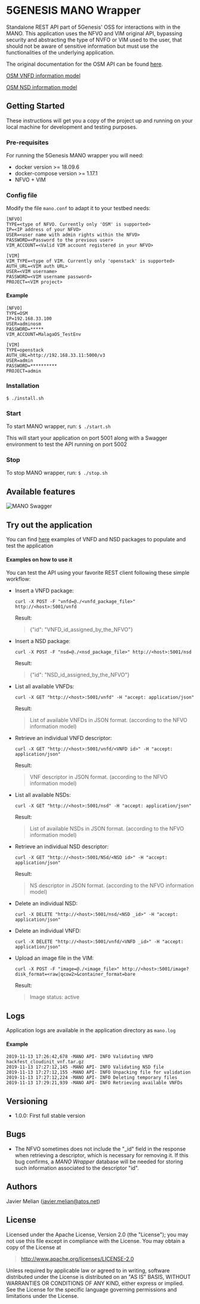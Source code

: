 # 5GENESIS MANO Wrapper

Standalone REST API part of 5Genesis' OSS for interactions with in the MANO.
This application uses the NFVO and VIM original API, bypassing security and abstracting the type of NVFO or VIM used to the user, that should not be aware of sensitive information but must use the functionalities of the underlying application.

The original documentation for the OSM API can be found [here](https://osm.etsi.org/wikipub/index.php/OSM_Scope_and_Functionality).

[OSM VNFD information model](http://osm-download.etsi.org/ftp/osm-doc/vnfd.html)

[OSM NSD information model](http://osm-download.etsi.org/ftp/osm-doc/nsd.html)

## Getting Started

These instructions will get you a copy of the project up and running on your local machine for development and testing purposes.

### Pre-requisites

For running the 5Genesis MANO wrapper you will need:

- docker version >= 18.09.6
- docker-compose version >= 1.17.1
- NFVO + VIM

### Config file

Modify the file `mano.conf` to adapt it to your testbed needs:

    [NFVO]
    TYPE=<type of NFVO. Currently only 'OSM' is supported>
    IP=<IP address of your NFVO>
    USER=<user name with admin rights within the NFVO>
    PASSWORD=<Password to the previous user>
    VIM_ACCOUNT=<Valid VIM account registered in your NFVO>
    
    [VIM]
    VIM_TYPE=<type of VIM. Currently only 'openstack' is supported>
    AUTH_URL=<VIM auth URL>
    USER=<VIM username>
    PASSWORD=<VIM username password>
    PROJECT=<VIM project>

#### Example

    [NFVO]
    TYPE=OSM
    IP=192.168.33.100
    USER=adminosm
    PASSWORD=*****
    VIM_ACCOUNT=MalagaOS_TestEnv
    
    [VIM]
    TYPE=openstack
    AUTH_URL=http://192.168.33.11:5000/v3
    USER=admin
    PASSWORD=**********
    PROJECT=admin

### Installation

`$ ./install.sh`

### Start

To start MANO wrapper, run:
`$ ./start.sh`

This will start your application on port 5001 along with a Swagger environment to test the API running on port 5002

### Stop

To stop MANO wrapper, run:
`$ ./stop.sh`

## Available features

![MANO Swagger](./images/MANO_swagger.PNG)

## Try out the application

You can find [here](https://osm-download.etsi.org/ftp/osm-6.0-six/7th-hackfest/packages/) examples of VNFD and NSD packages to populate and test the application

#### Examples on how to use it

You can test the API using your favorite REST client following these simple workflow:

- Insert a VNFD package:

    `curl -X POST -F "vnfd=@./<vnfd_package_file>" http://<host>:5001/vnfd`

    Result:

    >{"id": "VNFD_id_assigned_by_the_NFVO"}
- Insert a NSD package:

    `curl -X POST -F "nsd=@./<nsd_package_file>" http://<host>:5001/nsd`

    Result:

    >{"id": "NSD_id_assigned_by_the_NFVO"}
- List all available VNFDs:

    `curl -X GET "http://<host>:5001/vnfd" -H "accept: application/json"`

    Result:

    >List of available VNFDs in JSON format. (according to the NFVO information model)
- Retrieve an individual VNFD descriptor:

    `curl -X GET "http://<host>:5001/vnfd/<VNFD id>" -H "accept: application/json"`

    Result:

    >VNF descriptor in JSON format. (according to the NFVO information model)
- List all available NSDs:

    `curl -X GET "http://<host>:5001/nsd" -H "accept: application/json"`

    Result:

    >List of available NSDs in JSON format. (according to the NFVO information model)
- Retrieve an individual NSD descriptor:

    `curl -X GET "http://<host>:5001/NSd/<NSD id>" -H "accept: application/json"`

    Result:

    >NS descriptor in JSON format. (according to the NFVO information model)
- Delete an individual NSD:

    `curl -X DELETE "http://<host>:5001/nsd/<NSD _id>" -H "accept: application/json"`
- Delete an individual VNFD:

    `curl -X DELETE "http://<host>:5001/vnfd/<VNFD _id>" -H "accept: application/json"`

- Upload an image file in the VIM:

    `curl -X POST -F "image=@./<image_file>" http://<host>:5001/image?disk_format=<raw|qcow2>&container_format=bare`

    Result:

    >Image status: active

## Logs

Application logs are available in the application directory as `mano.log`

#### Example

    2019-11-13 17:26:42,678 -MANO API- INFO Validating VNFD hackfest_cloudinit_vnf.tar.gz
    2019-11-13 17:27:12,145 -MANO API- INFO Validating NSD file
    2019-11-13 17:27:12,155 -MANO API- INFO Unpacking file for validation
    2019-11-13 17:27:12,224 -MANO API- INFO Deleting temporary files
    2019-11-13 17:29:21,939 -MANO API- INFO Retrieving available VNFDs

## Versioning

- 1.0.0: First full stable version

## Bugs

- The NFVO sometimes does not include the "_id" field in the response when retrieving a descriptor, which is necessary for removing it. If this bug confirms, a *MANO Wrapper* database will be needed for storing such information associated to the descriptor "id".

## Authors

Javier Melian (javier.melian@atos.net)

## License

Licensed under the Apache License, Version 2.0 (the "License");
you may not use this file except in compliance with the License.
You may obtain a copy of the License at

   > <http://www.apache.org/licenses/LICENSE-2.0>

Unless required by applicable law or agreed to in writing, software
distributed under the License is distributed on an "AS IS" BASIS,
WITHOUT WARRANTIES OR CONDITIONS OF ANY KIND, either express or implied.
See the License for the specific language governing permissions and
limitations under the License.
